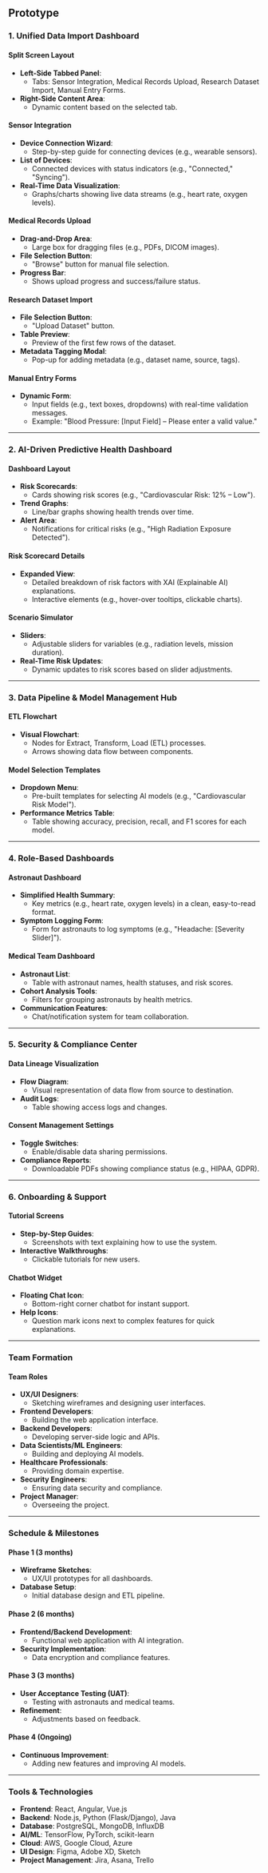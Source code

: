 ## **Prototype**

### **1. Unified Data Import Dashboard**
#### **Split Screen Layout**
- **Left-Side Tabbed Panel**:
  - Tabs: Sensor Integration, Medical Records Upload, Research Dataset Import, Manual Entry Forms.
- **Right-Side Content Area**:
  - Dynamic content based on the selected tab.

#### **Sensor Integration**
- **Device Connection Wizard**:
  - Step-by-step guide for connecting devices (e.g., wearable sensors).
- **List of Devices**:
  - Connected devices with status indicators (e.g., "Connected," "Syncing").
- **Real-Time Data Visualization**:
  - Graphs/charts showing live data streams (e.g., heart rate, oxygen levels).

#### **Medical Records Upload**
- **Drag-and-Drop Area**:
  - Large box for dragging files (e.g., PDFs, DICOM images).
- **File Selection Button**:
  - "Browse" button for manual file selection.
- **Progress Bar**:
  - Shows upload progress and success/failure status.

#### **Research Dataset Import**
- **File Selection Button**:
  - "Upload Dataset" button.
- **Table Preview**:
  - Preview of the first few rows of the dataset.
- **Metadata Tagging Modal**:
  - Pop-up for adding metadata (e.g., dataset name, source, tags).

#### **Manual Entry Forms**
- **Dynamic Form**:
  - Input fields (e.g., text boxes, dropdowns) with real-time validation messages.
  - Example: "Blood Pressure: [Input Field] – Please enter a valid value."

---

### **2. AI-Driven Predictive Health Dashboard**
#### **Dashboard Layout**
- **Risk Scorecards**:
  - Cards showing risk scores (e.g., "Cardiovascular Risk: 12% – Low").
- **Trend Graphs**:
  - Line/bar graphs showing health trends over time.
- **Alert Area**:
  - Notifications for critical risks (e.g., "High Radiation Exposure Detected").

#### **Risk Scorecard Details**
- **Expanded View**:
  - Detailed breakdown of risk factors with XAI (Explainable AI) explanations.
  - Interactive elements (e.g., hover-over tooltips, clickable charts).

#### **Scenario Simulator**
- **Sliders**:
  - Adjustable sliders for variables (e.g., radiation levels, mission duration).
- **Real-Time Risk Updates**:
  - Dynamic updates to risk scores based on slider adjustments.

---

### **3. Data Pipeline & Model Management Hub**
#### **ETL Flowchart**
- **Visual Flowchart**:
  - Nodes for Extract, Transform, Load (ETL) processes.
  - Arrows showing data flow between components.

#### **Model Selection Templates**
- **Dropdown Menu**:
  - Pre-built templates for selecting AI models (e.g., "Cardiovascular Risk Model").
- **Performance Metrics Table**:
  - Table showing accuracy, precision, recall, and F1 scores for each model.

---

### **4. Role-Based Dashboards**
#### **Astronaut Dashboard**
- **Simplified Health Summary**:
  - Key metrics (e.g., heart rate, oxygen levels) in a clean, easy-to-read format.
- **Symptom Logging Form**:
  - Form for astronauts to log symptoms (e.g., "Headache: [Severity Slider]").

#### **Medical Team Dashboard**
- **Astronaut List**:
  - Table with astronaut names, health statuses, and risk scores.
- **Cohort Analysis Tools**:
  - Filters for grouping astronauts by health metrics.
- **Communication Features**:
  - Chat/notification system for team collaboration.

---

### **5. Security & Compliance Center**
#### **Data Lineage Visualization**
- **Flow Diagram**:
  - Visual representation of data flow from source to destination.
- **Audit Logs**:
  - Table showing access logs and changes.

#### **Consent Management Settings**
- **Toggle Switches**:
  - Enable/disable data sharing permissions.
- **Compliance Reports**:
  - Downloadable PDFs showing compliance status (e.g., HIPAA, GDPR).

---

### **6. Onboarding & Support**
#### **Tutorial Screens**
- **Step-by-Step Guides**:
  - Screenshots with text explaining how to use the system.
- **Interactive Walkthroughs**:
  - Clickable tutorials for new users.

#### **Chatbot Widget**
- **Floating Chat Icon**:
  - Bottom-right corner chatbot for instant support.
- **Help Icons**:
  - Question mark icons next to complex features for quick explanations.

---

### **Team Formation**
#### **Team Roles**
- **UX/UI Designers**:
  - Sketching wireframes and designing user interfaces.
- **Frontend Developers**:
  - Building the web application interface.
- **Backend Developers**:
  - Developing server-side logic and APIs.
- **Data Scientists/ML Engineers**:
  - Building and deploying AI models.
- **Healthcare Professionals**:
  - Providing domain expertise.
- **Security Engineers**:
  - Ensuring data security and compliance.
- **Project Manager**:
  - Overseeing the project.

---

### **Schedule & Milestones**
#### **Phase 1 (3 months)**
- **Wireframe Sketches**:
  - UX/UI prototypes for all dashboards.
- **Database Setup**:
  - Initial database design and ETL pipeline.

#### **Phase 2 (6 months)**
- **Frontend/Backend Development**:
  - Functional web application with AI integration.
- **Security Implementation**:
  - Data encryption and compliance features.

#### **Phase 3 (3 months)**
- **User Acceptance Testing (UAT)**:
  - Testing with astronauts and medical teams.
- **Refinement**:
  - Adjustments based on feedback.

#### **Phase 4 (Ongoing)**
- **Continuous Improvement**:
  - Adding new features and improving AI models.

---

### **Tools & Technologies**
- **Frontend**: React, Angular, Vue.js
- **Backend**: Node.js, Python (Flask/Django), Java
- **Database**: PostgreSQL, MongoDB, InfluxDB
- **AI/ML**: TensorFlow, PyTorch, scikit-learn
- **Cloud**: AWS, Google Cloud, Azure
- **UI Design**: Figma, Adobe XD, Sketch
- **Project Management**: Jira, Asana, Trello
